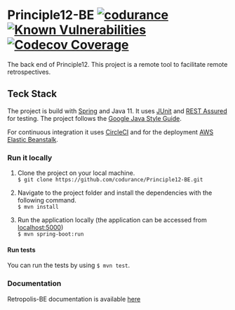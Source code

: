 # Principle12-BE [![codurance](https://circleci.com/gh/codurance/Retropolis-BE.svg?style=shield)](https://github.com/codurance/Retropolis-BE) [![Known Vulnerabilities](https://snyk.io/test/github/codurance/Retropolis-BE/badge.svg?targetFile=pom.xml)](https://snyk.io/test/github/codurance/Retropolis-BE?targetFile=pom.xml) [![Codecov Coverage](https://img.shields.io/codecov/c/github/TomSpencerLondon/Principle12-BE/master.svg?style=flat-square)](https://codecov.io/gh/TomSpencerLondon/Principle12-BE/)

The back end of Principle12. This project is a remote tool to facilitate remote retrospectives.

## Teck Stack

The project is build with [Spring](https://reactjs.org/) and Java 11. It uses [JUnit](https://junit.org/junit5/) and [REST Assured](http://rest-assured.io/) for testing. 
The project follows the [Google Java Style Guide](https://google.github.io/styleguide/javaguide.html).

For continuous integration it uses [CircleCI](https://circleci.com/) and for the deployment [AWS Elastic Beanstalk](https://aws.amazon.com/elasticbeanstalk/).

### Run it locally
 1) Clone the project on your local machine.  <br/>
                 `$ git clone https://github.com/codurance/Principle12-BE.git`

 2) Navigate to the project folder and install the dependencies with the following command.  <br/>
                 `$ mvn install`
                 
 3) Run the application locally (the application can be accessed from [localhost:5000](http://localhost:3000/)) <br/>
                  `$ mvn spring-boot:run`

#### Run tests
You can run the tests by using `$ mvn test`.

### Documentation
Retropolis-BE documentation is available [here](https://github.com/codurance/Retropolis-BE/wiki)

